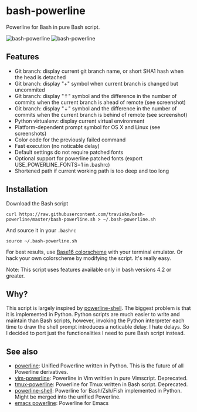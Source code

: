 # bash-powerline

Powerline for Bash in pure Bash script.

![bash-powerline](http://raw.github.com/traviskn/bash-powerline/master/screenshots/default.png)
![bash-powerline](http://raw.github.com/traviskn/bash-powerline/master/screenshots/patched.png)

## Features

* Git branch: display current git branch name, or short SHA1 hash when the head
  is detached
* Git branch: display "+" symbol when current branch is changed but uncommited
* Git branch: display "⇡" symbol and the difference in the number of commits when the current branch is ahead of remote (see screenshot)
* Git branch: display "⇣" symbol and the difference in the number of commits when the current branch is behind of remote (see screenshot)
* Python virtualenv: display current virtual environment
* Platform-dependent prompt symbol for OS X and Linux (see screenshots)
* Color code for the previously failed command
* Fast execution (no noticable delay)
* Default settings do not require patched fonts
* Optional support for powerline patched fonts (export USE_POWERLINE_FONTS=1 in .bashrc)
* Shortened path if current working path is too deep and too long


## Installation

Download the Bash script

    curl https://raw.githubusercontent.com/traviskn/bash-powerline/master/bash-powerline.sh > ~/.bash-powerline.sh

And source it in your `.bashrc`

    source ~/.bash-powerline.sh

For best results, use [Base16
colorscheme](http://chriskempson.github.io/base16/) with your terminal
emulator. Or hack your own colorscheme by modifying the script. It's really
easy.

Note: This script uses features available only in bash versions 4.2 or greater.

## Why?

This script is largely inspired by
[powerline-shell](https://github.com/milkbikis/powerline-shell). The biggest
problem is that it is implemented in Python. Python scripts are much easier to
write and maintain than Bash scripts, however, invoking the Python interpreter
each time to draw the shell prompt introduces a noticable delay. I hate delays.
So I decided to port just the functionalities I need to pure Bash script instead.

## See also
* [powerline](https://github.com/Lokaltog/powerline): Unified Powerline
  written in Python. This is the future of all Powerline derivatives. 
* [vim-powerline](https://github.com/Lokaltog/vim-powerline): Powerline in Vim
  writtien in pure Vimscript. Deprecated.
* [tmux-powerline](https://github.com/erikw/tmux-powerline): Powerline for Tmux
  written in Bash script. Deprecated.
* [powerline-shell](https://github.com/milkbikis/powerline-shell): Powerline for
  Bash/Zsh/Fish implemented in Python. Might be merged into the unified
  Powerline.
* [emacs powerline](https://github.com/milkypostman/powerline): Powerline for
  Emacs
